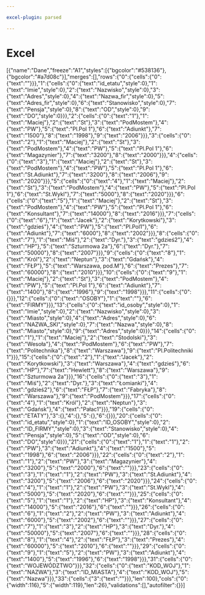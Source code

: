 ```yaml
---

excel-plugin: parsed

---
```



# Excel
[{"name":"Dane","freeze":"A1","styles":[{"bgcolor":"#538136"},{"bgcolor":"#a7d08c"}],"merges":[],"rows":{"0":{"cells":{"0":{"text":""}}},"1":{"cells":{"0":{"text":"id_etatu","style":0},"1":{"text":"Imie","style":0},"2":{"text":"Nazwisko","style":0},"3":{"text":"Adres","style":0},"4":{"text":"Nazwa_fir","style":0},"5":{"text":"Adres_fir","style":0},"6":{"text":"Stanowisko","style":0},"7":{"text":"Pensja","style":0},"8":{"text":"OD","style":0},"9":{"text":"DO","style":0}}},"2":{"cells":{"0":{"text":"1"},"1":{"text":"Maciej"},"2":{"text":"St"},"3":{"text":"PodMostem"},"4":{"text":"PW"},"5":{"text":"Pl.Pol 1"},"6":{"text":"Adiunkt"},"7":{"text":"1500"},"8":{"text":"1998"},"9":{"text":"2006"}}},"3":{"cells":{"0":{"text":"2"},"1":{"text":"Maciej"},"2":{"text":"St"},"3":{"text":"PodMostem"},"4":{"text":"PW"},"5":{"text":"Pl.Pol 1"},"6":{"text":"Magazynier"},"7":{"text":"3200"},"8":{"text":"2000"}}},"4":{"cells":{"0":{"text":"3"},"1":{"text":"Maciej"},"2":{"text":"St"},"3":{"text":"PodMostem"},"4":{"text":"PW"},"5":{"text":"Pl.Pol 1"},"6":{"text":"St.Adiunkt"},"7":{"text":"3200"},"8":{"text":"2006"},"9":{"text":"2020"}}},"5":{"cells":{"0":{"text":"4"},"1":{"text":"Maciej"},"2":{"text":"St"},"3":{"text":"PodMostem"},"4":{"text":"PW"},"5":{"text":"Pl.Pol 1"},"6":{"text":"St.Wykl"},"7":{"text":"5000"},"8":{"text":"2020"}}},"6":{"cells":{"0":{"text":"5"},"1":{"text":"Maciej"},"2":{"text":"St"},"3":{"text":"PodMostem"},"4":{"text":"PW"},"5":{"text":"Pl.Pol 1"},"6":{"text":"Konsultant"},"7":{"text":"14000"},"8":{"text":"2016"}}},"7":{"cells":{"0":{"text":"6"},"1":{"text":"Jacek"},"2":{"text":"Korytkowski"},"3":{"text":"gdzieś"},"4":{"text":"PW"},"5":{"text":"Pl.Pol1"},"6":{"text":"Adiunkt"},"7":{"text":"6000"},"8":{"text":"2002"}}},"8":{"cells":{"0":{"text":"7"},"1":{"text":"Miś"},"2":{"text":"Dyr."},"3":{"text":"gdzieś2"},"4":{"text":"HP"},"5":{"text":"Szturmowa 2a"},"6":{"text":"Dyr."},"7":{"text":"50000"},"8":{"text":"2007"}}},"9":{"cells":{"0":{"text":"8"},"1":{"text":"Król"},"2":{"text":"Neptun"},"3":{"text":"Gdańsk"},"4":{"text":"FŁP"},"5":{"text":"Warszawa, pod.M"},"6":{"text":"Prezes"},"7":{"text":"60000"},"8":{"text":"2010"}}},"10":{"cells":{"0":{"text":"9"},"1":{"text":"Maciej"},"2":{"text":"St"},"3":{"text":"PodMostem"},"4":{"text":"PW"},"5":{"text":"Pl.Pol 1"},"6":{"text":"Adiunkt"},"7":{"text":"1400"},"8":{"text":"1996"},"9":{"text":"1998"}}},"11":{"cells":{"0":{}}},"12":{"cells":{"0":{"text":"OSOBY"},"1":{"text":""},"6":{"text":"FIRMY"}}},"13":{"cells":{"0":{"text":"id_osoby","style":0},"1":{"text":"Imie","style":0},"2":{"text":"Nazwisko","style":0},"3":{"text":"Miasto","style":0},"4":{"text":"Adres","style":0},"6":{"text":"NAZWA_SKI","style":0},"7":{"text":"Nazwa","style":0},"8":{"text":"Miasto","style":0},"9":{"text":"Adres","style":0}}},"14":{"cells":{"0":{"text":"1"},"1":{"text":"Maciej"},"2":{"text":"Stodolski"},"3":{"text":"Wesoła"},"4":{"text":"PodMostem"},"6":{"text":"PW"},"7":{"text":"Politechnika"},"8":{"text":"Warszawa"},"9":{"text":"Pl.Politechniki 1"}}},"15":{"cells":{"0":{"text":"2"},"1":{"text":"Jacek"},"2":{"text":"Korytkowski"},"3":{"text":"Warszawa"},"4":{"text":"gdzieś"},"6":{"text":"HP"},"7":{"text":"Hewlett"},"8":{"text":"Warszawa"},"9":{"text":"Szturmowa 2a"}}},"16":{"cells":{"0":{"text":"3"},"1":{"text":"Miś"},"2":{"text":"Dyr."},"3":{"text":"Łomianki"},"4":{"text":"gdzieś2"},"6":{"text":"FŁP"},"7":{"text":"Fabryka"},"8":{"text":"Warszawa"},"9":{"text":"PodMostem"}}},"17":{"cells":{"0":{"text":"4"},"1":{"text":"Król"},"2":{"text":"Neptun"},"3":{"text":"Gdańsk"},"4":{"text":"Pałac1"}}},"19":{"cells":{"0":{"text":"ETATY"},"3":{},"4":{},"5":{},"6":{}}},"20":{"cells":{"0":{"text":"id_etatu","style":0},"1":{"text":"ID_OSOBY","style":0},"2":{"text":"ID_FIRMY","style":0},"3":{"text":"Stanowisko","style":0},"4":{"text":"Pensja","style":0},"5":{"text":"OD","style":0},"6":{"text":"DO","style":0}}},"21":{"cells":{"0":{"text":"1"},"1":{"text":"1"},"2":{"text":"PW"},"3":{"text":"Adiunkt"},"4":{"text":"1500"},"5":{"text":"1998"},"6":{"text":"2006"}}},"22":{"cells":{"0":{"text":"2"},"1":{"text":"1"},"2":{"text":"PW"},"3":{"text":"Magazynier"},"4":{"text":"3200"},"5":{"text":"2000"},"6":{"text":""}}},"23":{"cells":{"0":{"text":"3"},"1":{"text":"1"},"2":{"text":"PW"},"3":{"text":"St.Adiunkt"},"4":{"text":"3200"},"5":{"text":"2006"},"6":{"text":"2020"}}},"24":{"cells":{"0":{"text":"4"},"1":{"text":"1"},"2":{"text":"PW"},"3":{"text":"St.Wykl"},"4":{"text":"5000"},"5":{"text":"2020"},"6":{"text":""}}},"25":{"cells":{"0":{"text":"5"},"1":{"text":"1"},"2":{"text":"HP"},"3":{"text":"Konsultant"},"4":{"text":"14000"},"5":{"text":"2016"},"6":{"text":""}}},"26":{"cells":{"0":{"text":"6"},"1":{"text":"2"},"2":{"text":"PW"},"3":{"text":"Adiunkt"},"4":{"text":"6000"},"5":{"text":"2002"},"6":{"text":""}}},"27":{"cells":{"0":{"text":"7"},"1":{"text":"3"},"2":{"text":"HP"},"3":{"text":"Dyr."},"4":{"text":"50000"},"5":{"text":"2007"},"6":{"text":""}}},"28":{"cells":{"0":{"text":"8"},"1":{"text":"4"},"2":{"text":"FŁP"},"3":{"text":"Prezes"},"4":{"text":"60000"},"5":{"text":"2010"},"6":{"text":""}}},"29":{"cells":{"0":{"text":"9"},"1":{"text":"5"},"2":{"text":"PW"},"3":{"text":"Adiunkt"},"4":{"text":"1400"},"5":{"text":"1996"},"6":{"text":"1998"}}},"31":{"cells":{"0":{"text":"WOJEWÓDZTWO"}}},"32":{"cells":{"0":{"text":"KOD_WOJ"},"1":{"text":"NAZWA"},"3":{"text":"ID_MIASTA"},"4":{"text":"KOD_WOJ"},"5":{"text":"Nazwa"}}},"33":{"cells":{"3":{"text":""}}},"len":100},"cols":{"0":{"width":116},"5":{"width":119},"len":26},"validations":[],"autofilter":{}}]